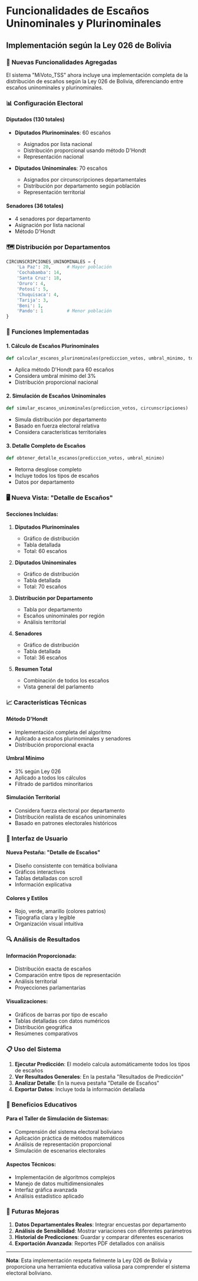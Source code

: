 # Funcionalidades de Escaños Uninominales y Plurinominales

## Implementación según la Ley 026 de Bolivia

### 🎯 **Nuevas Funcionalidades Agregadas**

El sistema "MiVoto_TSS" ahora incluye una implementación completa de la distribución de escaños según la Ley 026 de Bolivia, diferenciando entre escaños uninominales y plurinominales.

### 📊 **Configuración Electoral**

#### **Diputados (130 totales)**
- **Diputados Plurinominales**: 60 escaños
  - Asignados por lista nacional
  - Distribución proporcional usando método D'Hondt
  - Representación nacional

- **Diputados Uninominales**: 70 escaños
  - Asignados por circunscripciones departamentales
  - Distribución por departamento según población
  - Representación territorial

#### **Senadores (36 totales)**
- 4 senadores por departamento
- Asignación por lista nacional
- Método D'Hondt

### 🗺️ **Distribución por Departamentos**

```python
CIRCUNSCRIPCIONES_UNINOMINALES = {
    'La Paz': 20,      # Mayor población
    'Cochabamba': 14,
    'Santa Cruz': 18,
    'Oruro': 4,
    'Potosí': 5,
    'Chuquisaca': 4,
    'Tarija': 3,
    'Beni': 1,
    'Pando': 1         # Menor población
}
```

### 🔧 **Funciones Implementadas**

#### **1. Cálculo de Escaños Plurinominales**
```python
def calcular_escanos_plurinominales(prediccion_votos, umbral_minimo, total_escanos)
```
- Aplica método D'Hondt para 60 escaños
- Considera umbral mínimo del 3%
- Distribución proporcional nacional

#### **2. Simulación de Escaños Uninominales**
```python
def simular_escanos_uninominales(prediccion_votos, circunscripciones)
```
- Simula distribución por departamento
- Basado en fuerza electoral relativa
- Considera características territoriales

#### **3. Detalle Completo de Escaños**
```python
def obtener_detalle_escanos(prediccion_votos, umbral_minimo)
```
- Retorna desglose completo
- Incluye todos los tipos de escaños
- Datos por departamento

### 🖥️ **Nueva Vista: "Detalle de Escaños"**

#### **Secciones Incluidas:**

1. **Diputados Plurinominales**
   - Gráfico de distribución
   - Tabla detallada
   - Total: 60 escaños

2. **Diputados Uninominales**
   - Gráfico de distribución
   - Tabla detallada
   - Total: 70 escaños

3. **Distribución por Departamento**
   - Tabla por departamento
   - Escaños uninominales por región
   - Análisis territorial

4. **Senadores**
   - Gráfico de distribución
   - Tabla detallada
   - Total: 36 escaños

5. **Resumen Total**
   - Combinación de todos los escaños
   - Vista general del parlamento

### 📈 **Características Técnicas**

#### **Método D'Hondt**
- Implementación completa del algoritmo
- Aplicado a escaños plurinominales y senadores
- Distribución proporcional exacta

#### **Umbral Mínimo**
- 3% según Ley 026
- Aplicado a todos los cálculos
- Filtrado de partidos minoritarios

#### **Simulación Territorial**
- Considera fuerza electoral por departamento
- Distribución realista de escaños uninominales
- Basado en patrones electorales históricos

### 🎨 **Interfaz de Usuario**

#### **Nueva Pestaña: "Detalle de Escaños"**
- Diseño consistente con temática boliviana
- Gráficos interactivos
- Tablas detalladas con scroll
- Información explicativa

#### **Colores y Estilos**
- Rojo, verde, amarillo (colores patrios)
- Tipografía clara y legible
- Organización visual intuitiva

### 🔍 **Análisis de Resultados**

#### **Información Proporcionada:**
- Distribución exacta de escaños
- Comparación entre tipos de representación
- Análisis territorial
- Proyecciones parlamentarias

#### **Visualizaciones:**
- Gráficos de barras por tipo de escaño
- Tablas detalladas con datos numéricos
- Distribución geográfica
- Resúmenes comparativos

### 📋 **Uso del Sistema**

1. **Ejecutar Predicción**: El modelo calcula automáticamente todos los tipos de escaños
2. **Ver Resultados Generales**: En la pestaña "Resultados de Predicción"
3. **Analizar Detalle**: En la nueva pestaña "Detalle de Escaños"
4. **Exportar Datos**: Incluye toda la información detallada

### 🎯 **Beneficios Educativos**

#### **Para el Taller de Simulación de Sistemas:**
- Comprensión del sistema electoral boliviano
- Aplicación práctica de métodos matemáticos
- Análisis de representación proporcional
- Simulación de escenarios electorales

#### **Aspectos Técnicos:**
- Implementación de algoritmos complejos
- Manejo de datos multidimensionales
- Interfaz gráfica avanzada
- Análisis estadístico aplicado

### 🔮 **Futuras Mejoras**

1. **Datos Departamentales Reales**: Integrar encuestas por departamento
2. **Análisis de Sensibilidad**: Mostrar variaciones con diferentes parámetros
3. **Historial de Predicciones**: Guardar y comparar diferentes escenarios
4. **Exportación Avanzada**: Reportes PDF detallados con análisis

---

**Nota**: Esta implementación respeta fielmente la Ley 026 de Bolivia y proporciona una herramienta educativa valiosa para comprender el sistema electoral boliviano.